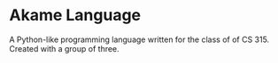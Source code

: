 # Akame Language
A Python-like programming language written for the class of of CS 315.
Created with a group of three.
